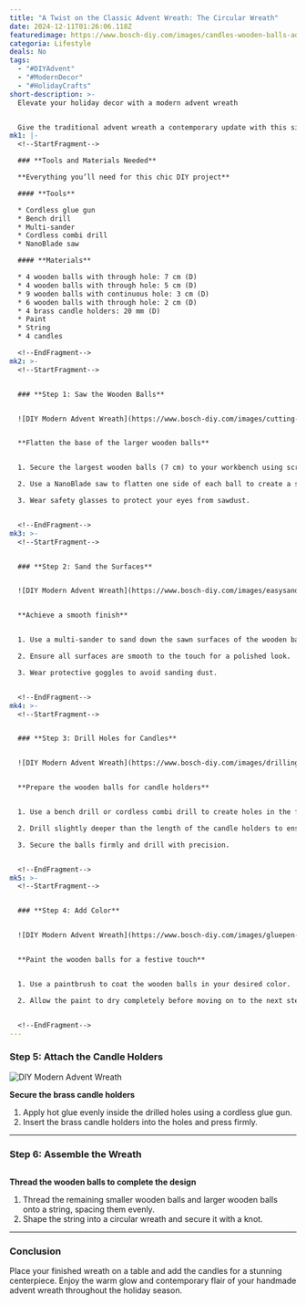 ```yaml
---
title: "A Twist on the Classic Advent Wreath: The Circular Wreath"
date: 2024-12-11T01:26:06.118Z
featuredimage: https://www.bosch-diy.com/images/candles-wooden-balls-advent-wreath-bosch-diy--2e33277102a94bec89692df55c255b57.jpg?imgWidth=1140&imgHeight=570&scale=1
categoria: Lifestyle
deals: No
tags:
  - "#DIYAdvent"
  - "#ModernDecor"
  - "#HolidayCrafts"
short-description: >-
  Elevate your holiday decor with a modern advent wreath


  Give the traditional advent wreath a contemporary update with this simple yet stylish circular wreath. Crafted from wooden balls and brass accents, this project will add a modern touch to your festive celebrations.
mk1: |-
  <!--StartFragment-->

  ### **Tools and Materials Needed**

  **Everything you’ll need for this chic DIY project**

  #### **Tools**

  * Cordless glue gun
  * Bench drill
  * Multi-sander
  * Cordless combi drill
  * NanoBlade saw

  #### **Materials**

  * 4 wooden balls with through hole: 7 cm (D)
  * 4 wooden balls with through hole: 5 cm (D)
  * 9 wooden balls with continuous hole: 3 cm (D)
  * 6 wooden balls with through hole: 2 cm (D)
  * 4 brass candle holders: 20 mm (D)
  * Paint
  * String
  * 4 candles

  <!--EndFragment-->
mk2: >-
  <!--StartFragment-->


  ### **Step 1: Saw the Wooden Balls**


  ![DIY Modern Advent Wreath](https://www.bosch-diy.com/images/cutting-wooden-ball-saw-hands-bosch-diy--b41aecb547d64d0a8174ae1aab2019fc.jpg?imgWidth=750&imgHeight=421&scale=1 "DIY Modern Advent Wreath")


  **Flatten the base of the larger wooden balls**


  1. Secure the largest wooden balls (7 cm) to your workbench using screw clamps.

  2. Use a NanoBlade saw to flatten one side of each ball to create a stable base for the candle holders.

  3. Wear safety glasses to protect your eyes from sawdust.


  <!--EndFragment-->
mk3: >-
  <!--StartFragment-->


  ### **Step 2: Sand the Surfaces**


  ![DIY Modern Advent Wreath](https://www.bosch-diy.com/images/easysander12-sanding-wooden-ball-bosch-diy--b2eb1192cbf8469b8530e1bb68d04daa.jpg?imgWidth=750&imgHeight=421&scale=1 "DIY Modern Advent Wreath")


  **Achieve a smooth finish**


  1. Use a multi-sander to sand down the sawn surfaces of the wooden balls.

  2. Ensure all surfaces are smooth to the touch for a polished look.

  3. Wear protective goggles to avoid sanding dust.


  <!--EndFragment-->
mk4: >-
  <!--StartFragment-->


  ### **Step 3: Drill Holes for Candles**


  ![DIY Modern Advent Wreath](https://www.bosch-diy.com/images/drilling-hole-drill-wooden-ball-sawdust-bosch-diy--635e17980f8242c788b8bb235a860099.jpg?imgWidth=750&imgHeight=421&scale=1 "DIY Modern Advent Wreath")


  **Prepare the wooden balls for candle holders**


  1. Use a bench drill or cordless combi drill to create holes in the flattened wooden balls.

  2. Drill slightly deeper than the length of the candle holders to ensure stability.

  3. Secure the balls firmly and drill with precision.


  <!--EndFragment-->
mk5: >-
  <!--StartFragment-->


  ### **Step 4: Add Color**


  ![DIY Modern Advent Wreath](https://www.bosch-diy.com/images/gluepen-glue-attaching-candleholder-bosch-diy--b78c0b82181f4b869298306c2c84f373.jpg?imgWidth=750&imgHeight=421&scale=1 "DIY Modern Advent Wreath")


  **Paint the wooden balls for a festive touch**


  1. Use a paintbrush to coat the wooden balls in your desired color.

  2. Allow the paint to dry completely before moving on to the next step.


  <!--EndFragment-->
---
```

<!--StartFragment-->

### **Step 5: Attach the Candle Holders**

![DIY Modern Advent Wreath](v "DIY Modern Advent Wreath")

**Secure the brass candle holders**

1. Apply hot glue evenly inside the drilled holes using a cordless glue gun.
2. Insert the brass candle holders into the holes and press firmly.

- - -

### **Step 6: Assemble the Wreath**

![]()

**Thread the wooden balls to complete the design**

1. Thread the remaining smaller wooden balls and larger wooden balls onto a string, spacing them evenly.
2. Shape the string into a circular wreath and secure it with a knot.

- - -

### **Conclusion**

Place your finished wreath on a table and add the candles for a stunning centerpiece. Enjoy the warm glow and contemporary flair of your handmade advent wreath throughout the holiday season.

<!--EndFragment-->